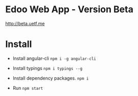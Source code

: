 # Edoo Web App - Version Beta

http://beta.uetf.me

# Install
- Install angular-cli
`npm i -g angular-cli`

- Install typings
`npm i typings --g`

- Install dependency packages.
`npm i`

- Run
`npm start`